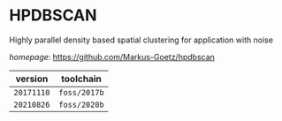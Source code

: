 # HPDBSCAN

Highly parallel density based spatial clustering for application with noise

*homepage*: <https://github.com/Markus-Goetz/hpdbscan>

version | toolchain
--------|----------
``20171110`` | ``foss/2017b``
``20210826`` | ``foss/2020b``
